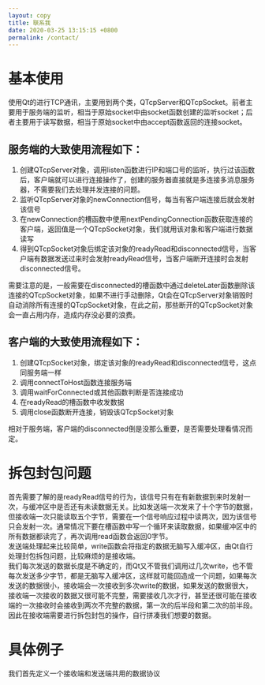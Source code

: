 ```yaml
---
layout: copy
title: 联系我
date: 2020-03-25 13:15:15 +0800
permalink: /contact/
---
```

<h1><a id="_0"></a>基本使用</h1>
<p>使用Qt的进行TCP通讯，主要用到两个类，QTcpServer和QTcpSocket。前者主要用于服务端的监听，相当于原始socket中由socket函数创建的监听socket；后者主要用于读写数据，相当于原始socket中由accept函数返回的连接socket。</p>
<h2><a id="_2"></a>服务端的大致使用流程如下：</h2>
<ol>
<li>创建QTcpServer对象，调用listen函数进行IP和端口号的监听，执行过该函数后，客户端就可以进行连接操作了，创建的服务器直接就是多连接多消息服务器，不需要我们去处理并发连接的问题。</li>
<li>监听QTcpServer对象的newConnection信号，每当有客户端连接后就会发射该信号</li>
<li>在newConnection的槽函数中使用nextPendingConnection函数获取连接的客户端，返回值是一个QTcpSocket对象，我们就用该对象和客户端进行数据读写</li>
<li>得到QTcpSocket对象后绑定该对象的readyRead和disconnected信号，当客户端有数据发送过来时会发射readyRead信号，当客户端断开连接时会发射disconnected信号。</li>
</ol>
<p>需要注意的是，一般需要在disconnected的槽函数中通过deleteLater函数删除该连接的QTcpSocket对象，如果不进行手动删除，Qt会在QTcpServer对象销毁时自动消除所有连接的QTcpSocket对象，在此之前，那些断开的QTcpSocket对象会一直占用内存，造成内存没必要的浪费。</p>
<h2><a id="_11"></a>客户端的大致使用流程如下：</h2>
<ol>
<li>创建QTcpSocket对象，绑定该对象的readyRead和disconnected信号，这点同服务端一样</li>
<li>调用connectToHost函数连接服务端</li>
<li>调用waitForConnected或其他函数判断是否连接成功</li>
<li>在readyRead的槽函数中收发数据</li>
<li>调用close函数断开连接，销毁该QTcpSocket对象</li>
</ol>
<p>相对于服务端，客户端的disconnected倒是没那么重要，是否需要处理看情况而定。</p>
<h1><a id="_21"></a>拆包封包问题</h1>
<p>首先需要了解的是readyRead信号的行为，该信号只有在有新数据到来时发射一次，与缓冲区中是否还有未读数据无关。比如发送端一次发来了十个字节的数据，但接收端一次只能读取五个字节，需要在一个信号响应过程中读两次，因为该信号只会发射一次。通常情况下要在槽函数中写一个循环来读取数据，如果缓冲区中的所有数据都读完了，再次调用read函数会返回0字节。<br>
发送端处理起来比较简单，write函数会将指定的数据无脑写入缓冲区，由Qt自行处理封包拆包问题，比较麻烦的是接收端。<br>
我们每次发送的数据长度是不确定的，而Qt又不管我们调用过几次write，也不管每次发送多少字节，都是无脑写入缓冲区，这样就可能回造成一个问题，如果每次发送的数据很小，接收端会一次接收到多次write的数据，如果发送的数据很大，接收端一次接收的数据又很可能不完整，需要接收几次才行，甚至还很可能在接收端的一次接收时会接收到两次不完整的数据，第一次的后半段和第二次的前半段。因此在接收端需要进行拆包封包的操作，自行拼凑我们想要的数据。</p>
<h1><a id="_26"></a>具体例子</h1>
<p>我们首先定义一个接收端和发送端共用的数据协议</p>
